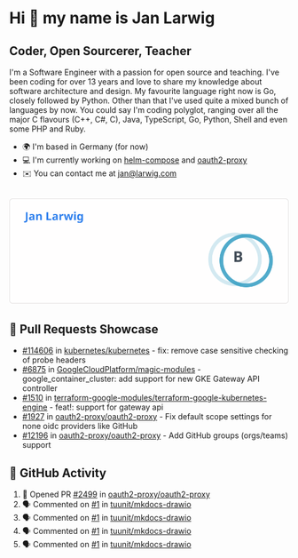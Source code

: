 # Hi 👋 my name is Jan Larwig

## Coder, Open Sourcerer, Teacher

I'm a Software Engineer with a passion for open source and teaching. I've been coding for over 13 years and love to share my knowledge about software architecture and design. My favourite language right now is Go, closely followed by Python. Other than that I've used quite a mixed bunch of languages by now. You could say I'm coding polyglot, ranging over all the major C flavours (C++, C#, C), Java, TypeScript, Go, Python, Shell and even some PHP and Ruby.

- 🌍 I'm based in Germany (for now)
- 💻 I'm currently working on [helm-compose](https://seacrew.github.io/helm-compose/) and [oauth2-proxy](https://github.com/oauth2-proxy/oauth2-proxy)
- ✉️ You can contact me at [jan@larwig.com](mailto:jan@larwig.com)

<br>

<a href="https://github.com/anuraghazra/github-readme-stats">
  <picture>
    <source
      srcset="https://raw.githubusercontent.com/tuunit/tuunit/main/general_dark.svg" 
      media="(prefers-color-scheme: dark)" 
    />
    <source
      srcset="https://raw.githubusercontent.com/tuunit/tuunit/main/general_light.svg" 
      media="(prefers-color-scheme: light), (prefers-color-scheme: no-preference)" 
    />
    <img src="https://raw.githubusercontent.com/tuunit/tuunit/main/general_light.svg" />
  </picture>
</a>

## 🔧 Pull Requests Showcase

- [#114606](https://github.com/kubernetes/kubernetes/issues/114606) in [kubernetes/kubernetes](https://github.com/kubernetes/kubernetes) - fix: remove case sensitive checking of probe headers
- [#6875](https://github.com/GoogleCloudPlatform/magic-modules/pull/6875) in [GoogleCloudPlatform/magic-modules](https://github.com/GoogleCloudPlatform/magic-modules) - google_container_cluster: add support for new GKE Gateway API controller
- [#1510](https://github.com/terraform-google-modules/terraform-google-kubernetes-engine/pull/1510) in [terraform-google-modules/terraform-google-kubernetes-engine](https://github.com/terraform-google-modules/terraform-google-kubernetes-engine) - feat!: support for gateway api
- [#1927](https://github.com/oauth2-proxy/oauth2-proxy/issues/1927) in [oauth2-proxy/oauth2-proxy](https://github.com/oauth2-proxy/oauth2-proxy) - Fix default scope settings for none oidc providers like GitHub
- [#12196](https://github.com/oauth2-proxy/oauth2-proxy/issues/2196) in [oauth2-proxy/oauth2-proxy](https://github.com/oauth2-proxy/oauth2-proxy) - Add GitHub groups (orgs/teams) support

## 🔔 GitHub Activity

<!--START_SECTION:activity-->
1. 💪 Opened PR [#2499](https://github.com/oauth2-proxy/oauth2-proxy/pull/2499) in [oauth2-proxy/oauth2-proxy](https://github.com/oauth2-proxy/oauth2-proxy)
2. 🗣 Commented on [#1](https://github.com/tuunit/mkdocs-drawio/issues/1#issuecomment-1919382673) in [tuunit/mkdocs-drawio](https://github.com/tuunit/mkdocs-drawio)
3. 🗣 Commented on [#1](https://github.com/tuunit/mkdocs-drawio/issues/1#issuecomment-1919381343) in [tuunit/mkdocs-drawio](https://github.com/tuunit/mkdocs-drawio)
4. 🗣 Commented on [#1](https://github.com/tuunit/mkdocs-drawio/issues/1#issuecomment-1918550310) in [tuunit/mkdocs-drawio](https://github.com/tuunit/mkdocs-drawio)
5. 🗣 Commented on [#1](https://github.com/tuunit/mkdocs-drawio/issues/1#issuecomment-1918538612) in [tuunit/mkdocs-drawio](https://github.com/tuunit/mkdocs-drawio)
<!--END_SECTION:activity-->
